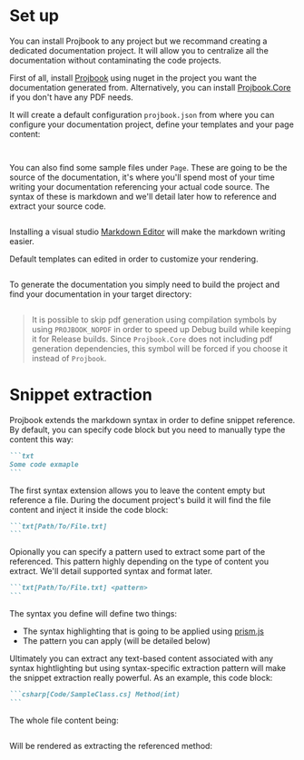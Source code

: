 # Set up
You can install Projbook to any project but we recommand creating a dedicated documentation project. It will allow you to centralize all the documentation without contaminating the code projects.

First of all, install [Projbook](https://www.nuget.org/packages/Projbook) using nuget in the project you want the documentation generated from. Alternatively, you can install [Projbook.Core](https://www.nuget.org/packages/Projbook.Core) if you don't have any PDF needs.

It will create a default configuration `projbook.json` from where you can configure your documentation project, define your templates and your page content:
```fs[../Projbook.Example] projbook.json
```
```json[../Projbook.Example/projbook.json]
```

You can also find some sample files under `Page`. These are going to be the source of the documentation, it's where you'll spend most of your time writing your documentation referencing your actual code source. The syntax of these is markdown and we'll detail later how to reference and extract your source code.
```fs[../Projbook.Example] *.md
```

Installing a visual studio [Markdown Editor](https://visualstudiogallery.msdn.microsoft.com/eaab33c3-437b-4918-8354-872dfe5d1bfe) will make the markdown writing easier.

Default templates can edited in order to customize your rendering.
```fs[../Projbook.Example] index-template.html|template*.html
```

To generate the documentation you simply need to build the project and find your documentation in your target directory:
```fs[../Projbook.Documentation] index.html|projbook.html
```
> It is possible to skip pdf generation using compilation symbols by using `PROJBOOK_NOPDF` in order to speed up Debug build while keeping it for Release builds.
Since `Projbook.Core` does not including pdf generation dependencies, this symbol will be forced if you choose it instead of `Projbook`.

# Snippet extraction
Projbook extends the markdown syntax in order to define snippet reference. By default, you can specify code block but you need to manually type the content this way:
~~~md
```txt
Some code exmaple
```
~~~

The first syntax extension allows you to leave the content empty but reference a file. During the document project's build it will find the file content and inject it inside the code block:
~~~md
```txt[Path/To/File.txt]
```
~~~

Opionally you can specify a pattern used to extract some part of the referenced. This pattern highly depending on the type of content you extract. We'll detail supported syntax and format later.
~~~md
```txt[Path/To/File.txt] <pattern>
```
~~~

The syntax you define will define two things:
* The syntax highlighting that is going to be applied using [prism.js](http://prismjs.com/)
* The pattern you can apply (will be detailed below)

Ultimately you can extract any text-based content associated with any syntax hightlighting but using syntax-specific extraction pattern will make the snippet extraction really powerful.
As an example, this code block:
~~~md
```csharp[Code/SampleClass.cs] Method(int)
```
~~~

The whole file content being:
```csharp[Code/SampleClass.cs]
```

Will be rendered as extracting the referenced method:
```csharp[Code/SampleClass.cs] Method(int)
```